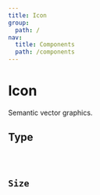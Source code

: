 ```yaml
---
title: Icon
group:
  path: /
nav:
  title: Components
  path: /components
---
```


# Icon

Semantic vector graphics.

## Type

<code src="./demo/type.tsx" />

## Size

<code src="./demo/size.tsx" />
